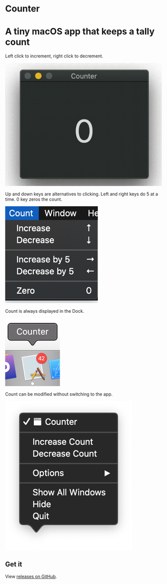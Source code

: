 # Counter
# A tiny macOS app that keeps a tally count

Left click to increment, right click to decrement.

![Window Demo](Images/window-demo.gif)

Up and down keys are alternatives to clicking. Left and right keys do 5 at a time. 0 key zeros the count.

![Count Menu](Images/count-menu.png)

Count is always displayed in the Dock.

![Dock Badge](Images/dock-badge.png)

Count can be modified without switching to the app.

![Dock Menu](Images/dock-menu.png)

## Get it

View [releases on GitHub](https://github.com/ThatsJustCheesy/Counter/releases).
